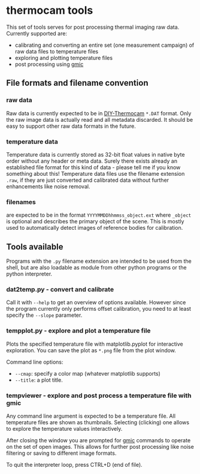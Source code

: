 # thermocam tools

This set of tools serves for post processing thermal imaging raw data.
Currently supported are:

* calibrating and converting an entire set (one measurement campaign) of
  raw data files to temperature files
* exploring and plotting temperature files
* post processing using [gmic](https://gmic.eu) 


## File formats and filename convention
### raw data

Raw data is currently expected to be in
[DIY-Thermocam](https://github.com/maxritter/DIY-Thermocam) `*.DAT` format.
Only the raw image data is actually read and all metadata discarded. It
should be easy to support other raw data formats in the future.


### temperature data

Temperature data is currently stored as 32-bit float values in native
byte order without any header or meta data. Surely there exists already
an established file format for this kind of data - please tell me if
you know something about this! Temperature data files use the filename
extension `.raw`, if they are just converted and calibrated data without
further enhancements like noise removal.


### filenames

are expected to be in the format `YYYYMMDDhhmmss_object.ext` where
`_object` is optional and describes the primary object of the scene. This
is mostly used to automatically detect images of reference bodies for
calibration.


## Tools available

Programs with the `.py` filename extension are intended to be used from the
shell, but are also loadable as module from other python programs or the
python interpreter.


### dat2temp.py - convert and calibrate

Call it with `--help` to get an overview of options available. However
since the program currently only performs offset calibration, you need to
at least specify the `--slope` parameter.


### tempplot.py - explore and plot a temperature file

Plots the specified temperature file with matplotlib.pyplot for interactive
exploration. You can save the plot as `*.png` file from the plot window.

Command line options:

* `--cmap`: specify a color map (whatever matplotlib supports)
* `--title`: a plot title.


### tempviewer - explore and post process a temperature file with gmic

Any command line argument is expected to be a temperature file. All
temperature files are shown as thumbnails. Selecting (clicking) one
allows to explore the temperature values interactively.

After closing the window you are prompted for [gmic](https://gmic.eu)
commands to operate on the set of open images. This allows for further
post processing like noise filtering or saving to different image formats.

To quit the interpreter loop, press CTRL+D (end of file).

